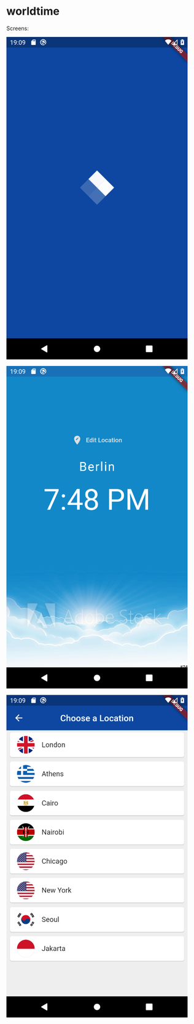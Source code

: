 # worldtime


Screens:

![# Loading screen](screens/Screenshot_20221107_204832.png)

![# Main screen](screens/Screenshot_20221107_205001.png)

![# Location select screen](screens/Screenshot_20221107_205045.png)

